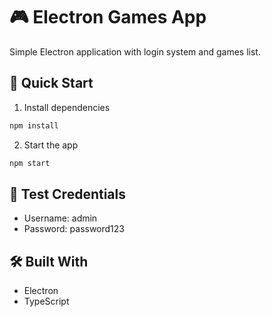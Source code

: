 # 🎮 Electron Games App

Simple Electron application with login system and games list.

## 🚀 Quick Start

1. Install dependencies
```bash
npm install
```

2. Start the app
```bash
npm start
```

## 🔐 Test Credentials
- Username: admin
- Password: password123

## 🛠️ Built With
- Electron
- TypeScript
